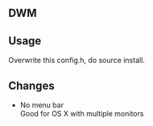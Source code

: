 DWM
---

## Usage

Overwrite this config.h, do source install.

## Changes

* No menu bar  
  Good for OS X with multiple monitors
